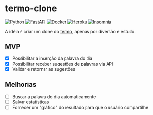 # termo-clone

[![Python](https://img.shields.io/badge/python-%2314354C.svg?style=flat&logo=python&logoColor=white)](https://www.python.org/)
[![FastAPI](https://img.shields.io/badge/FastAPI-005571?style=flat&logo=fastapi)](https://fastapi.tiangolo.com/)
[![Docker](https://img.shields.io/badge/docker-%230db7ed.svg?style=flat&logo=docker&logoColor=white)](https://www.docker.com/)
[![Heroku](https://img.shields.io/badge/heroku-%23430098.svg?style=flat&logo=heroku&logoColor=white)](https://www.heroku.com)
[![Insomnia](https://img.shields.io/badge/Insomnia-black?style=flat&logo=insomnia&logoColor=5849BE)](https://insomnia.rest/)

A idéia é criar um clone do [termo](https://term.ooo/), apenas por diversão
e estudo.

## MVP

- [x] Possibilitar a inserção da palavra do dia
- [x] Possibilitar receber sugestões de palavras via API
- [x] Validar e retornar as sugestões

## Melhorias

- [ ] Buscar a palavra do dia automaticamente
- [ ] Salvar estatísticas
- [ ] Fornecer um "gráfico" do resultado para que o usuário compartilhe
